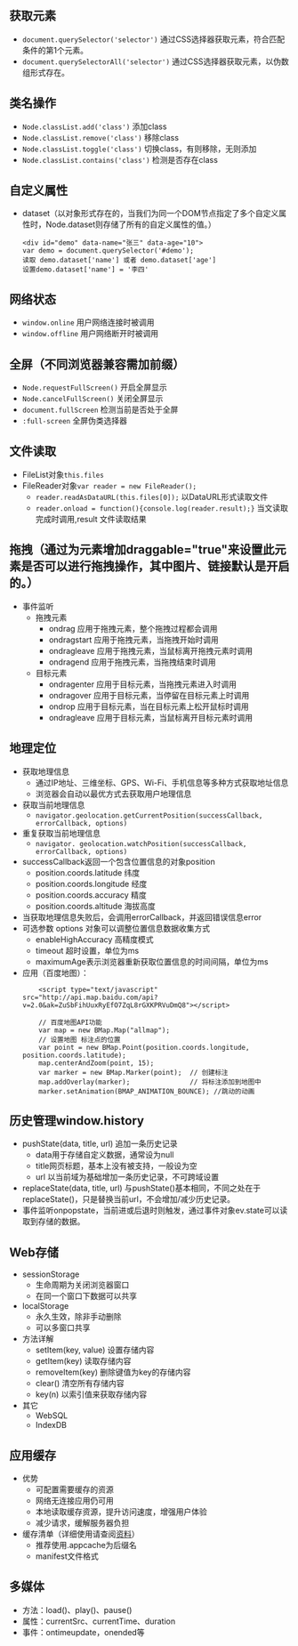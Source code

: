 ## 获取元素
   + `document.querySelector('selector')` 通过CSS选择器获取元素，符合匹配条件的第1个元素。
   + `document.querySelectorAll('selector')` 通过CSS选择器获取元素，以伪数组形式存在。
   
## 类名操作
   + `Node.classList.add('class')` 添加class
   + `Node.classList.remove('class')` 移除class
   + `Node.classList.toggle('class')` 切换class，有则移除，无则添加
   + `Node.classList.contains('class')` 检测是否存在class
   
## 自定义属性
   + dataset（以对象形式存在的，当我们为同一个DOM节点指定了多个自定义属性时，Node.dataset则存储了所有的自定义属性的值。）
        ```$xslt
        <div id="demo" data-name="张三" data-age="10">
        var demo = document.querySelector('#demo');
        读取 demo.dataset['name'] 或者 demo.dataset['age']
        设置demo.dataset['name'] = '李四'
     ```

## 网络状态
   + `window.online` 用户网络连接时被调用
   + `window.offline` 用户网络断开时被调用
   
## 全屏（不同浏览器兼容需加前缀）
   + `Node.requestFullScreen()` 开启全屏显示
   + `Node.cancelFullScreen()` 关闭全屏显示
   + `document.fullScreen` 检测当前是否处于全屏
   + `:full-screen` 全屏伪类选择器
   
## 文件读取
   + FileList对象`this.files`
   + FileReader对象`var reader = new FileReader();`
        + `reader.readAsDataURL(this.files[0]);` 以DataURL形式读取文件 
        + `reader.onload = function(){console.log(reader.result);}` 当文读取完成时调用,result 文件读取结果

## 拖拽（通过为元素增加draggable="true"来设置此元素是否可以进行拖拽操作，其中图片、链接默认是开启的。）
   + 事件监听
        + 拖拽元素
            + ondrag 		应用于拖拽元素，整个拖拽过程都会调用
            + ondragstart	应用于拖拽元素，当拖拽开始时调用
            + ondragleave	应用于拖拽元素，当鼠标离开拖拽元素时调用
            + ondragend	    应用于拖拽元素，当拖拽结束时调用
        + 目标元素
            + ondragenter	应用于目标元素，当拖拽元素进入时调用
            + ondragover	应用于目标元素，当停留在目标元素上时调用
            + ondrop		应用于目标元素，当在目标元素上松开鼠标时调用
            + ondragleave	应用于目标元素，当鼠标离开目标元素时调用
            
## 地理定位
   + 获取地理信息
       + 通过IP地址、三维坐标、GPS、Wi-Fi、手机信息等多种方式获取地址信息
       + 浏览器会自动以最优方式去获取用户地理信息
   + 获取当前地理信息
       + `navigator.geolocation.getCurrentPosition(successCallback, errorCallback, options)`
   + 重复获取当前地理信息
       + `navigator. geolocation.watchPosition(successCallback, errorCallback, options)`
   + successCallback返回一个包含位置信息的对象position
       + position.coords.latitude 纬度
       + position.coords.longitude 经度
       + position.coords.accuracy 精度
       + position.coords.altitude 海拔高度
   + 当获取地理信息失败后，会调用errorCallback，并返回错误信息error
   + 可选参数 options 对象可以调整位置信息数据收集方式
       + enableHighAccuracy 高精度模式
       + timeout 超时设置，单位为ms
       + maximumAge表示浏览器重新获取位置信息的时间间隔，单位为ms
   + 应用（百度地图）：
        ```$xslt
	        <script type="text/javascript" src="http://api.map.baidu.com/api?v=2.0&ak=ZuSbFihUuxRyEfO7ZqL8rGXKPRVuDmQ8"></script>
	        
            // 百度地图API功能
            var map = new BMap.Map("allmap");
            // 设置地图 标注点的位置
            var point = new BMap.Point(position.coords.longitude, position.coords.latitude);
            map.centerAndZoom(point, 15);
            var marker = new BMap.Marker(point);  // 创建标注
            map.addOverlay(marker);               // 将标注添加到地图中
            marker.setAnimation(BMAP_ANIMATION_BOUNCE); //跳动的动画
        ```

## 历史管理window.history
   + pushState(data, title, url) 追加一条历史记录
        + data用于存储自定义数据，通常设为null
        + title网页标题，基本上没有被支持，一般设为空
        + url 以当前域为基础增加一条历史记录，不可跨域设置
   + replaceState(data, title, url) 与pushState()基本相同，不同之处在于replaceState()，只是替换当前url，不会增加/减少历史记录。
   + 事件监听onpopstate，当前进或后退时则触发，通过事件对象ev.state可以读取到存储的数据。
   
## Web存储
   + sessionStorage
        + 生命周期为关闭浏览器窗口
        + 在同一个窗口下数据可以共享
   + localStorage
        + 永久生效，除非手动删除
        + 可以多窗口共享
   + 方法详解
        + setItem(key, value) 设置存储内容
        + getItem(key) 读取存储内容
        + removeItem(key) 删除键值为key的存储内容
        + clear() 清空所有存储内容
        + key(n) 以索引值来获取存储内容
   + 其它
        + WebSQL
        + IndexDB
        
## 应用缓存
   + 优势
        + 可配置需要缓存的资源
        + 网络无连接应用仍可用
        + 本地读取缓存资源，提升访问速度，增强用户体验
        + 减少请求，缓解服务器负担
   + 缓存清单（详细使用请查阅[资料](https://www.w3school.com.cn/html5/html_5_app_cache.asp)）
        + 推荐使用.appcache为后缀名
        + manifest文件格式
        
## 多媒体
   + 方法：load()、play()、pause()
   + 属性：currentSrc、currentTime、duration
   + 事件：ontimeupdate，onended等
